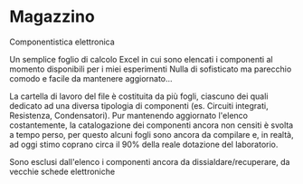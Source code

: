 Magazzino
=========

Componentistica elettronica

Un semplice foglio di calcolo Excel in cui sono elencati i componenti al momento disponibili per i miei esperimenti
Nulla di sofisticato ma parecchio comodo e facile da mantenere aggiornato...

La cartella di lavoro del file è costituita da più fogli, ciascuno dei quali dedicato ad una diversa tipologia di componenti
(es. Circuiti integrati, Resistenza, Condensatori). Pur mantenendo aggiornato l'elenco costantemente, la catalogazione
dei componenti ancora non censiti è svolta a tempo perso, per questo alcuni fogli sono ancora da compilare e, in realtà, ad oggi
stimo coprano circa il 90% della reale dotazione del laboratorio.

Sono esclusi dall'elenco i componenti ancora da dissialdare/recuperare, da vecchie schede elettroniche
